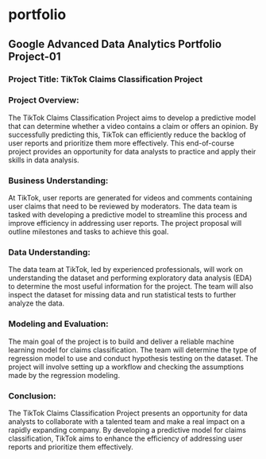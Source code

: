 # portfolio

## Google Advanced Data Analytics Portfolio Project-01

### Project Title: TikTok Claims Classification Project

### Project Overview:
The TikTok Claims Classification Project aims to develop a predictive model that can determine whether a video contains a claim or offers an opinion. By successfully predicting this, TikTok can efficiently reduce the backlog of user reports and prioritize them more effectively. This end-of-course project provides an opportunity for data analysts to practice and apply their skills in data analysis.

### Business Understanding:
At TikTok, user reports are generated for videos and comments containing user claims that need to be reviewed by moderators. The data team is tasked with developing a predictive model to streamline this process and improve efficiency in addressing user reports. The project proposal will outline milestones and tasks to achieve this goal.

### Data Understanding:
The data team at TikTok, led by experienced professionals, will work on understanding the dataset and performing exploratory data analysis (EDA) to determine the most useful information for the project. The team will also inspect the dataset for missing data and run statistical tests to further analyze the data.

### Modeling and Evaluation:
The main goal of the project is to build and deliver a reliable machine learning model for claims classification. The team will determine the type of regression model to use and conduct hypothesis testing on the dataset. The project will involve setting up a workflow and checking the assumptions made by the regression modeling.

### Conclusion:
The TikTok Claims Classification Project presents an opportunity for data analysts to collaborate with a talented team and make a real impact on a rapidly expanding company. By developing a predictive model for claims classification, TikTok aims to enhance the efficiency of addressing user reports and prioritize them effectively.